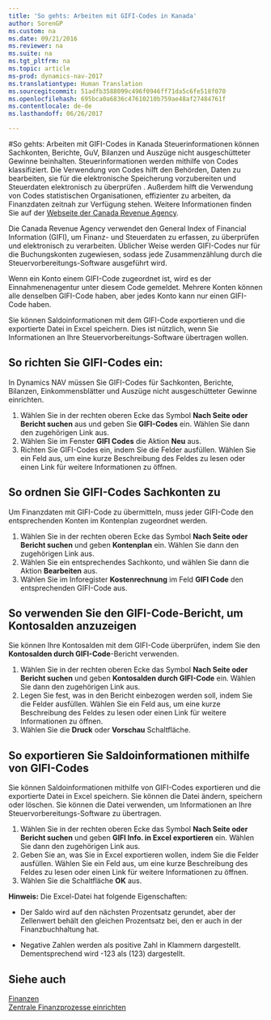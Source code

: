 ```yaml
---
title: 'So gehts: Arbeiten mit GIFI-Codes in Kanada'
author: SorenGP
ms.custom: na
ms.date: 09/21/2016
ms.reviewer: na
ms.suite: na
ms.tgt_pltfrm: na
ms.topic: article
ms-prod: dynamics-nav-2017
ms.translationtype: Human Translation
ms.sourcegitcommit: 51adfb3588099c496f0946ff71da5c6fe518f070
ms.openlocfilehash: 695bca0a6836c47610210b759ae48af27484761f
ms.contentlocale: de-de
ms.lasthandoff: 06/26/2017

---
```


#<a name="how-to-work-with-gifi-codes-in-canada"></a>So gehts: Arbeiten mit GIFI-Codes in Kanada
Steuerinformationen können Sachkonten, Berichte, GuV, Bilanzen und Auszüge nicht ausgeschütteter Gewinne beinhalten. Steuerinformationen werden mithilfe von Codes klassifiziert. Die Verwendung von Codes hilft den Behörden, Daten zu bearbeiten, sie für die elektronische Speicherung vorzubereiten und Steuerdaten elektronisch zu überprüfen . Außerdem hilft die Verwendung von Codes statistischen Organisationen, effizienter zu arbeiten, da Finanzdaten zeitnah zur Verfügung stehen. Weitere Informationen finden Sie auf der [Webseite der Canada Revenue Agency](http://www.cra-arc.gc.ca/).

Die Canada Revenue Agency verwendet den General Index of Financial Information (GIFI), um Finanz- und Steuerdaten zu erfassen, zu überprüfen und elektronisch zu verarbeiten. Üblicher Weise werden GIFI-Codes nur für die Buchungskonten zugewiesen, sodass jede Zusammenzählung durch die Steuervorbereitungs-Software ausgeführt wird.

Wenn ein Konto einem GIFI-Code zugeordnet ist, wird es der Einnahmenenagentur unter diesem Code gemeldet. Mehrere Konten können alle denselben GIFI-Code haben, aber jedes Konto kann nur einen GIFI-Code haben.

Sie können Saldoinformationen mit dem GIFI-Code exportieren und die exportierte Datei in Excel speichern. Dies ist nützlich, wenn Sie Informationen an Ihre Steuervorbereitungs-Software übertragen wollen.

## <a name="to-set-up-gifi-codes"></a>So richten Sie GIFI-Codes ein:
In Dynamics NAV müssen Sie GIFI-Codes für Sachkonten, Berichte, Bilanzen, Einkommensblätter und Auszüge nicht ausgeschütteter Gewinne einrichten.

1. Wählen Sie in der rechten oberen Ecke das Symbol **Nach Seite oder Bericht suchen** aus und geben Sie **GIFI-Codes** ein. Wählen Sie dann den zugehörigen Link aus.
2. Wählen Sie im Fenster **GIFI Codes** die Aktion **Neu** aus.
3. Richten Sie GIFI-Codes ein, indem Sie die Felder ausfüllen. Wählen Sie ein Feld aus, um eine kurze Beschreibung des Feldes zu lesen oder einen Link für weitere Informationen zu öffnen.

## <a name="to-associate-gifi-codes-with-gl-accounts"></a>So ordnen Sie GIFI-Codes Sachkonten zu
Um Finanzdaten mit GIFI-Code zu übermitteln, muss jeder GIFI-Code den entsprechenden Konten im Kontenplan zugeordnet werden.

1. Wählen Sie in der rechten oberen Ecke das Symbol **Nach Seite oder Bericht suchen** und geben **Kontenplan** ein. Wählen Sie dann den zugehörigen Link aus.
2. Wählen Sie ein entsprechendes Sachkonto, und wählen Sie dann die Aktion **Bearbeiten** aus.
3. Wählen Sie im Inforegister **Kostenrechnung** im Feld **GIFI Code** den entsprechenden GIFI-Code aus.

## <a name="to-view-account-balances-using-the-gifi-code-report"></a>So verwenden Sie den GIFI-Code-Bericht, um Kontosalden anzuzeigen
Sie können Ihre Kontosalden mit dem GIFI-Code überprüfen, indem Sie den **Kontosalden durch GIFI-Code**-Bericht verwenden.

1. Wählen Sie in der rechten oberen Ecke das Symbol **Nach Seite oder Bericht suchen** und geben **Kontosalden durch GIFI-Code** ein. Wählen Sie dann den zugehörigen Link aus.
2. Legen Sie fest, was in den Bericht einbezogen werden soll, indem Sie die Felder ausfüllen. Wählen Sie ein Feld aus, um eine kurze Beschreibung des Feldes zu lesen oder einen Link für weitere Informationen zu öffnen.
3. Wählen Sie die **Druck** oder **Vorschau** Schaltfläche.

## <a name="to-export-balance-information-using-gifi-codes"></a>So exportieren Sie Saldoinformationen mithilfe von GIFI-Codes
Sie können Saldoinformationen mithilfe von GIFI-Codes exportieren und die exportierte Datei in Excel speichern. Sie können die Datei ändern, speichern oder löschen. Sie können die Datei verwenden, um Informationen an Ihre Steuervorbereitungs-Software zu übertragen.

1. Wählen Sie in der rechten oberen Ecke das Symbol **Nach Seite oder Bericht suchen** und geben **GIFI Info. in Excel exportieren** ein. Wählen Sie dann den zugehörigen Link aus.
2. Geben Sie an, was Sie in Excel exportieren wollen, indem Sie die Felder ausfüllen. Wählen Sie ein Feld aus, um eine kurze Beschreibung des Feldes zu lesen oder einen Link für weitere Informationen zu öffnen.
3. Wählen Sie die Schaltfläche **OK** aus.

**Hinweis:** Die Excel-Datei hat folgende Eigenschaften:

* Der Saldo wird auf den nächsten Prozentsatz gerundet, aber der Zellenwert behält den gleichen Prozentsatz bei, den er auch in der Finanzbuchhaltung hat.

* Negative Zahlen werden als positive Zahl in Klammern dargestellt. Dementsprechend wird -123 als (123) dargestellt.

## <a name="see-also"></a>Siehe auch
[Finanzen](Finance.md)   
[Zentrale Finanzprozesse einrichten](finance-setup-finance.md)

